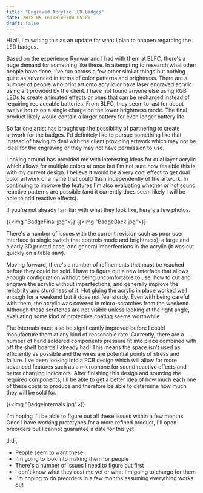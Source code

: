 ```yaml
---
title: "Engraved Acrylic LED Badges"
date: 2018-05-16T18:00:00-05:00
draft: false
---
```


Hi all, I'm writing this as an update for what I plan to happen regarding the LED badges.

Based on the experience Rynwar and I had with them at BLFC, there's a huge demand for something like these. In attempting to research what other people have done, I've run across a few other similar things but nothing quite as advanced in terms of color patterns and brightness. There are a number of people who print art onto acrylic or have laser engraved acrylic using art provided by the client. I have not found anyone else using RGB LEDs to create animated effects or ones that can be recharged instead of requiring replaceable batteries. From BLFC, they seem to last for about twelve hours on a single charge on the lower brightness mode. The final product likely would contain a larger battery for even longer battery life.

So far one artist has brought up the possibility of partnering to create artwork for the badges. I'd definitely like to pursue something like that instead of having to deal with the client providing artwork which may not be ideal for the engraving or they may not have permission to use.

Looking around has provided me with interesting ideas for dual layer acrylic which allows for multiple colors at once but I'm not sure how feasible this is with my current design. I believe it would be a very cool effect to get dual color artwork or a name that could flash independently of the artwork. In continuing to improve the features I'm also evaluating whether or not sound reactive patterns are possible (and it currently does seem likely I will be able to add reactive effects).

If you're not already familiar with what they look like, here's a few photos.

{{<img "BadgeFinal.jpg">}}
{{<img "BadgeBack.jpg">}}

There's a number of issues with the current revision such as poor user interface (a single switch that controls mode and brightness), a large and clearly 3D printed case, and general imperfections in the acrylic (it was cut quickly on a table saw).

Moving forward, there's a number of refinements that must be reached before they could be sold. I have to figure out a new interface that allows enough configuration without being uncomfortable to use, how to cut and engrave the acrylic without imperfections, and generally improve the reliability and sturdiness of it. Hot gluing the acrylic in place worked well enough for a weekend but it does not feel sturdy. Even with being careful with them, the acrylic was covered in micro-scratches from the weekend. Although these scratches are not visible unless looking at the right angle, evaluating some kind of protective coating seems worthwhile.

The internals must also be significantly improved before I could manufacture them at any kind of reasonable rate. Currently, there are a number of hand soldered components pressure fit into place combined with off the shelf boards I already had. This means the space isn't used as efficiently as possible and the wires are potential points of stress and failure. I've been looking into a PCB design which will allow for more advanced features such as a microphone for sound reactive effects and better charging indicators. After finishing this design and sourcing the required components, I'll be able to get a better idea of how much each one of these costs to produce and therefore be able to determine how much they will be sold for.

{{<img "BadgeInternals.jpg">}}

I'm hoping I'll be able to figure out all these issues within a few months. Once I have working prototypes for a more refined product, I'll open preorders but I cannot guarantee a date for this yet.

tl;dr,

* People seem to want these
* I'm going to look into making them for people
* There's a number of issues I need to figure out first
* I don't know what they cost me yet or what I'm going to charge for them
* I'm hoping to do preorders in a few months assuming everything works out

